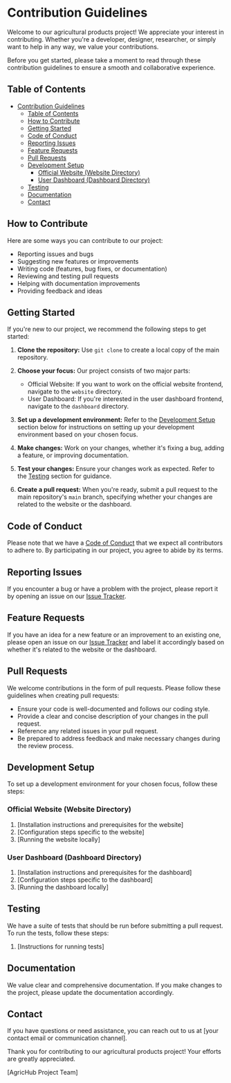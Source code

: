 # Contribution Guidelines

Welcome to our agricultural products project! We appreciate your interest in contributing. Whether you're a developer, designer, researcher, or simply want to help in any way, we value your contributions.

Before you get started, please take a moment to read through these contribution guidelines to ensure a smooth and collaborative experience.

## Table of Contents
- [Contribution Guidelines](#contribution-guidelines)
  - [Table of Contents](#table-of-contents)
  - [How to Contribute](#how-to-contribute)
  - [Getting Started](#getting-started)
  - [Code of Conduct](#code-of-conduct)
  - [Reporting Issues](#reporting-issues)
  - [Feature Requests](#feature-requests)
  - [Pull Requests](#pull-requests)
  - [Development Setup](#development-setup)
    - [Official Website (Website Directory)](#official-website-website-directory)
    - [User Dashboard (Dashboard Directory)](#user-dashboard-dashboard-directory)
  - [Testing](#testing)
  - [Documentation](#documentation)
  - [Contact](#contact)

## How to Contribute

Here are some ways you can contribute to our project:

- Reporting issues and bugs
- Suggesting new features or improvements
- Writing code (features, bug fixes, or documentation)
- Reviewing and testing pull requests
- Helping with documentation improvements
- Providing feedback and ideas

## Getting Started

If you're new to our project, we recommend the following steps to get started:

1. **Clone the repository:** Use `git clone` to create a local copy of the main repository.

2. **Choose your focus:** Our project consists of two major parts:
   - Official Website: If you want to work on the official website frontend, navigate to the `website` directory.
   - User Dashboard: If you're interested in the user dashboard frontend, navigate to the `dashboard` directory.

3. **Set up a development environment:** Refer to the [Development Setup](#development-setup) section below for instructions on setting up your development environment based on your chosen focus.

4. **Make changes:** Work on your changes, whether it's fixing a bug, adding a feature, or improving documentation.

5. **Test your changes:** Ensure your changes work as expected. Refer to the [Testing](#testing) section for guidance.

6. **Create a pull request:** When you're ready, submit a pull request to the main repository's `main` branch, specifying whether your changes are related to the website or the dashboard.

## Code of Conduct

Please note that we have a [Code of Conduct](CODE_OF_CONDUCT.md) that we expect all contributors to adhere to. By participating in our project, you agree to abide by its terms.

## Reporting Issues

If you encounter a bug or have a problem with the project, please report it by opening an issue on our [Issue Tracker](https://github.com/your/repository/issues).

## Feature Requests

If you have an idea for a new feature or an improvement to an existing one, please open an issue on our [Issue Tracker](https://github.com/your/repository/issues) and label it accordingly based on whether it's related to the website or the dashboard.

## Pull Requests

We welcome contributions in the form of pull requests. Please follow these guidelines when creating pull requests:

- Ensure your code is well-documented and follows our coding style.
- Provide a clear and concise description of your changes in the pull request.
- Reference any related issues in your pull request.
- Be prepared to address feedback and make necessary changes during the review process.

## Development Setup

To set up a development environment for your chosen focus, follow these steps:

### Official Website (Website Directory)

1. [Installation instructions and prerequisites for the website]
2. [Configuration steps specific to the website]
3. [Running the website locally]

### User Dashboard (Dashboard Directory)

1. [Installation instructions and prerequisites for the dashboard]
2. [Configuration steps specific to the dashboard]
3. [Running the dashboard locally]

## Testing

We have a suite of tests that should be run before submitting a pull request. To run the tests, follow these steps:

1. [Instructions for running tests]

## Documentation

We value clear and comprehensive documentation. If you make changes to the project, please update the documentation accordingly.

## Contact

If you have questions or need assistance, you can reach out to us at [your contact email or communication channel].

Thank you for contributing to our agricultural products project! Your efforts are greatly appreciated.

[AgricHub Project Team]
<!-- [Your Contact Information] -->
